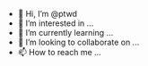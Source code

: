 - 👋 Hi, I’m @ptwd
- 👀 I’m interested in ...
- 🌱 I’m currently learning ...
- 💞️ I’m looking to collaborate on ...
- 📫 How to reach me ...

<!---
ptwd/ptwd is a ✨ special ✨ repository because its `README.md` (this file) appears on your GitHub profile.
You can click the Preview link to take a look at your changes.
--->
